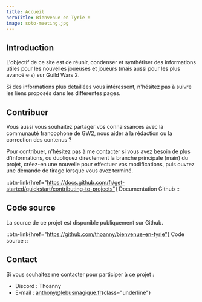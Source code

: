 ```yaml
---
title: Accueil
heroTitle: Bienvenue en Tyrie !
image: soto-meeting.jpg
---
```


## Introduction

L'objectif de ce site est de réunir, condenser et synthétiser des informations utiles pour les nouvelles joueuses et joueurs (mais aussi pour les plus avancé·e·s) sur Guild&nbsp;Wars&nbsp;2.

Si des informations plus détaillées vous intéressent, n'hésitez pas à suivre les liens proposés dans les différentes pages.

## Contribuer

Vous aussi vous souhaitez partager vos connaissances avec la communauté francophone de GW2, nous aider à la rédaction ou la correction des contenus&nbsp;?

Pour contribuer, n'hésitez pas à me contacter si vous avez besoin de plus d'informations, ou dupliquez directement la branche principale (main) du projet, créez-en une nouvelle pour effectuer vos modifications, puis ouvrez une demande de tirage lorsque vous avez terminé.

::btn-link{href="https://docs.github.com/fr/get-started/quickstart/contributing-to-projects"}
Documentation Github
::

## Code source

La source de ce projet est disponible publiquement sur Github.

::btn-link{href="https://github.com/thoanny/bienvenue-en-tyrie"}
Code source
::

## Contact

Si vous souhaitez me contacter pour participer à ce projet&nbsp;:

- Discord&nbsp;: Thoanny
- E-mail&nbsp;: [anthony@lebusmagique.fr](mailto:anthony@lebusmagique.fr){class="underline"}

